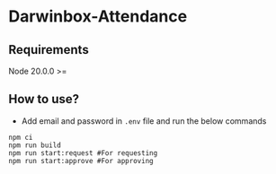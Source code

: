 # Darwinbox-Attendance

## Requirements

Node 20.0.0 >=

## How to use?

* Add email and password in `.env` file and run the below commands

```
npm ci
npm run build
npm run start:request #For requesting
npm run start:approve #For approving
```
